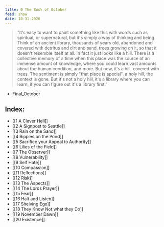 ```yaml
---
title: 0 The Book of October
feed: show
date: 10-31-2020
---
```


> “It's easy to want to paint something like this with words such as spiritual, or supernatural, but it's simply a way of thinking and being. Think of an ancient library, thousands of years old, abandoned and covered with detritus and dirt and sand, trees growing on it, so that it doesn't resemble itself at all. In fact it just looks like a hill. There is a collective memory of a time when this place was the source of an immense amount of knowledge, where you could learn vast amounts about the human condition, and more. But now, it's a hill, covered with trees. The sentiment is simply "that place is special", a holy hill, the context is gone. But it's not a holy hill, it's a library where you can learn, if you can figure out it's a library first.”
- Final_October

## Index:

- [[1 A Clever Hell]]
- [[2 A Signpost to Seattle]]
- [[3 Rain on the Sand]]
- [[4 Ripples on the Pond]]
- [[5 Sacrifice your Appeal to Authority]]
- [[6 Lilies of the Field]]
- [[7 The Observer]]
- [[8 Vulnerability]]
- [[9 Self Hate]]
- [[10 Compassion]]
- [[11 Reflections]]
- [[12 Risk]]
- [[13 The Aspects]]
- [[14 The Lords Prayer]]
- [[15 Fear]]
- [[16 Halt and Listen]]
- [[17 Shelving Ego]]
- [[18 They Know Not what they Do]]
- [[19 November Dawn]]
- [[20 Existence]]
